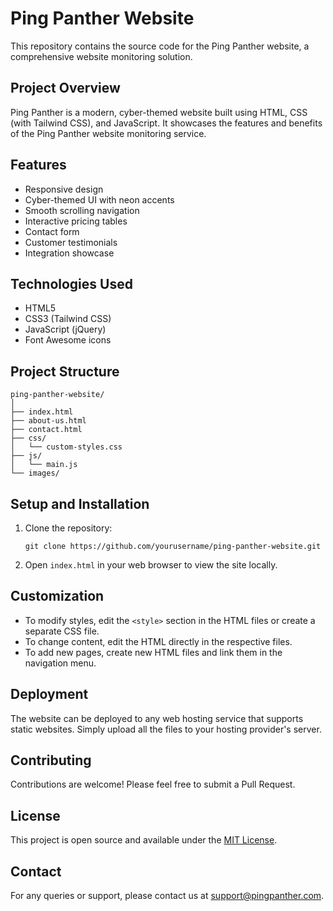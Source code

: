 # Ping Panther Website

This repository contains the source code for the Ping Panther website, a comprehensive website monitoring solution.

## Project Overview

Ping Panther is a modern, cyber-themed website built using HTML, CSS (with Tailwind CSS), and JavaScript. It showcases the features and benefits of the Ping Panther website monitoring service.

## Features

- Responsive design
- Cyber-themed UI with neon accents
- Smooth scrolling navigation
- Interactive pricing tables
- Contact form
- Customer testimonials
- Integration showcase

## Technologies Used

- HTML5
- CSS3 (Tailwind CSS)
- JavaScript (jQuery)
- Font Awesome icons

## Project Structure

```
ping-panther-website/
│
├── index.html
├── about-us.html
├── contact.html
├── css/
│   └── custom-styles.css
├── js/
│   └── main.js
└── images/
```

## Setup and Installation

1. Clone the repository:
   ```
   git clone https://github.com/yourusername/ping-panther-website.git
   ```

2. Open `index.html` in your web browser to view the site locally.

## Customization

- To modify styles, edit the `<style>` section in the HTML files or create a separate CSS file.
- To change content, edit the HTML directly in the respective files.
- To add new pages, create new HTML files and link them in the navigation menu.

## Deployment

The website can be deployed to any web hosting service that supports static websites. Simply upload all the files to your hosting provider's server.

## Contributing

Contributions are welcome! Please feel free to submit a Pull Request.

## License

This project is open source and available under the [MIT License](LICENSE).

## Contact

For any queries or support, please contact us at support@pingpanther.com.
